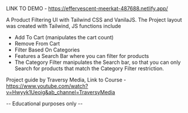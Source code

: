 LINK TO DEMO - https://effervescent-meerkat-487688.netlify.app/ 

A Product Filtering UI with Tailwind CSS and VanilaJS. The Project layout was created with Tailwind, JS functions include
- Add To Cart (manipulates the cart count)
- Remove From Cart
- Filter Based On Categories
- Features a Search Bar where you can filter for products
- The Category Filter manipulates the Search bar, so that you can only Search for products that match the Category Filter restriction. 

Project guide by Traversy Media, Link to Course - https://www.youtube.com/watch?v=Hwyyk1Ueoig&ab_channel=TraversyMedia

-- Educational purposes only --
